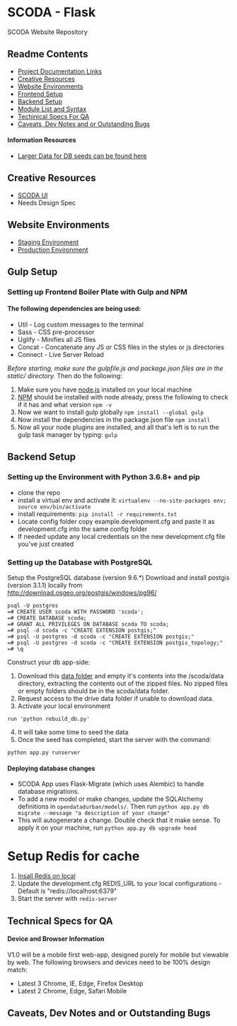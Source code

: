 # SCODA - Flask
SCODA Website Repository

## Readme Contents
- [Project Documentation Links](/README.md#project-documentation-links)
- [Creative Resources](/README.md#creative-resources)
- [Website Environments](/README.md#website-environments)
- [Frontend Setup](/README.md#frontend-setup)
- [Backend Setup](/README.md#backend-setup)
- [Module List and Syntax](/README.md#module-list-and-syntax)
- [Techinical Specs For QA](/README.md#technical-specs-for-qa)
- [Caveats, Dev Notes and or Outstanding Bugs](/README.md#caveats-dev-notes-and-or-outstanding-bugs)

#### Information Resources
- [Larger Data for DB seeds can be found here](https://drive.google.com/drive/folders/1tnI_EveGeeJg8-WnP5Js2doMDsQGT2Vh?usp=sharing)

## Creative Resources
- [SCODA UI](https://www.figma.com/file/1Zslv9edwmlxZxTH7Q9dfm/SCODA-Platform-3_2?node-id=628%3A3942&t=BbVqdRcINId32XpW-1)
- Needs Design Spec


## Website Environments
- [Staging Environment](https://scodastaging.opencitieslab.org/)
- [Production Environment](http://scoda.co.za/)

## Gulp Setup
### Setting up Frontend Boiler Plate with Gulp and NPM
#### The following dependencies are being used:
- Util      - Log custom messages to the terminal
- Sass      - CSS pre-processor
- Uglify    - Minifies all JS files
- Concat    - Concatenate any JS or CSS files in the styles or js directories
- Connect   - Live Server Reload

_Before starting, make sure the gulpfile.js and package.json files are in the static/ directory._
Then do the following:
1. Make sure you have [node.js](https://nodejs.org/dist/v8.11.2/node-v8.11.2-x64.msi) installed on your local machine
2. [NPM](https://www.npmjs.com/get-npm) should be installed with node already, press the following to check if it has and what version
`npm -v`
3. Now we want to install gulp globally
`npm install --global gulp`
4. Now install the dependencies in the package.json file
`npm install`
5. Now all your node plugins are installed, and all that's left is to run the gulp task manager by typing:
`gulp`

## Backend Setup
### Setting up the Environment with Python 3.6.8+ and pip
* clone the repo
* install a virtual env and activate it: `virtualenv --no-site-packages env; source env/bin/activate`
* install requirements: `pip install -r requirements.txt`
* Locate config folder copy example.development.cfg and paste it as development.cfg into the same config folder
* If needed update any local credentials on the new development.cfg file you've just created

### Setting up the Database with PostgreSQL
Setup the PostgreSQL database (version 9.6.*)
Download and install postgis (version 3.1.1) locally from http://download.osgeo.org/postgis/windows/pg96/
```
psql -U postgres
=# CREATE USER scoda WITH PASSWORD 'scoda';
=# CREATE DATABASE scoda;
=# GRANT ALL PRIVILEGES ON DATABASE scoda TO scoda;
=# psql -d scoda -c "CREATE EXTENSION postgis;"
=# psql -U postgres -d scoda -c "CREATE EXTENSION postgis;"
=# psql -U postgres -d scoda -c "CREATE EXTENSION postgis_topology;"
=# \q
```
Construct your db app-side:
1. Download this [data folder](https://drive.google.com/drive/folders/1tnI_EveGeeJg8-WnP5Js2doMDsQGT2Vh) and empty it's contents into the /scoda/data directory, extracting the contents out of the zipped files. No zipped files or empty folders should be in the scoda/data folder.
2. Request access to the drive data folder if unable to download data.
3. Activate your local environment
```
run 'python rebuild_db.py'
```
4. It will take some time to seed the data
5. Once the seed has completed, start the server with the command:
```
python app.py runserver
```

#### Deploying database changes
* SCODA App uses Flask-Migrate (which uses Alembic) to handle database migrations.
* To add a new model or make changes, update the SQLAlchemy definitions in `opendatadurban/models/`. Then run
`python app.py db migrate --message "a description of your change"`
* This will autogenerate a change. Double check that it make sense. To apply it on your machine, run
`python app.py db upgrade head`

# Setup Redis for cache

1. [Insall Redis on local](https://redis.io/download/)
2. Update the development.cfg REDIS_URL to your local configurations - Default is "redis://localhost:6379"
3. Start the server with `redis-server`

## Technical Specs for QA

#### Device and Browser Information
V1.0 will be a mobile first web-app, designed purely for mobile but viewable by web.
The following browsers and devices need to be 100% design match:
- Latest 3 Chrome, IE, Edge, Firefox Desktop
- Latest 2 Chrome, Edge, Safari Mobile

## Caveats, Dev Notes and or Outstanding Bugs
